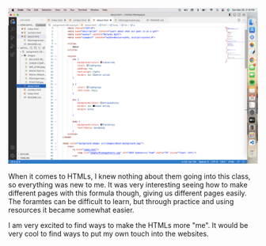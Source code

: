![screenshot](./images/Screenshot%202023-03-26%20at%202.18.39%20PM.png)

When it comes to HTMLs, I knew nothing about them going into this class, so everything was new to me. It was very interesting seeing how to make different pages with this formula though, giving us different pages easily. The foramtes can be difficult to learn, but through practice and using resources it became somewhat easier.

I am very excited to find ways to make the HTMLs more "me". It would be very cool to find ways to put my own touch into the websites.